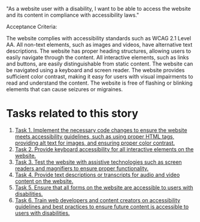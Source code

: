 "As a website user with a disability, I want to be able to access the website and its content in compliance with 
accessibility laws."

Acceptance Criteria:

The website complies with accessibility standards such as WCAG 2.1 Level AA.
All non-text elements, such as images and videos, have alternative text descriptions.
The website has proper heading structures, allowing users to easily navigate through the content.
All interactive elements, such as links and buttons, are easily distinguishable from static content.
The website can be navigated using a keyboard and screen reader.
The website provides sufficient color contrast, making it easy for users with visual impairments to read and understand the content.
The website is free of flashing or blinking elements that can cause seizures or migraines.


# Tasks related to this story
1. [Task 1. Implement the necessary code changes to ensure the website meets accessibility guidelines, such as using 
proper HTML tags, providing alt text for images, and ensuring proper color contrast.](tasks/task_3.2.5.1.md)
2. [Task 2. Provide keyboard accessibility for all interactive elements on the website.](tasks/task_3.2.5.2.md)
3. [Task 3. Test the website with assistive technologies such as screen readers and magnifiers to ensure proper 
functionality.](tasks/task_3.2.5.3.md)
4. [Task 4. Provide text descriptions or transcripts for audio and video content on the website.](tasks/task_3.2.5.4.md)
5. [Task 5. Ensure that all forms on the website are accessible to users with disabilities.](tasks/task_3.2.5.5.md)
6. [Task 6. Train web developers and content creators on accessibility guidelines and best practices to ensure future 
content is accessible to users with disabilities.](tasks/task_3.2.5.6.md)



